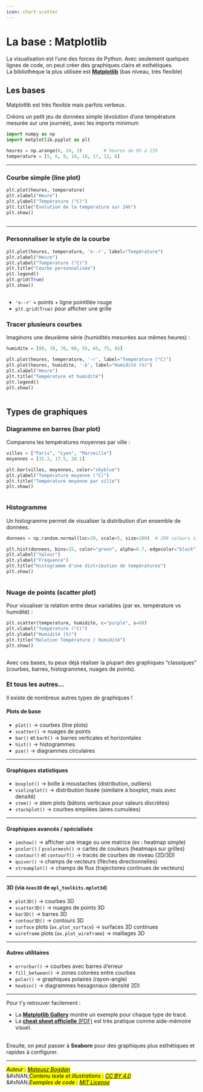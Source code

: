 ```yaml
---
icon: chart-scatter
---
```


# La base : Matplotlib

La visualisation est l’une des forces de Python. Avec seulement quelques lignes de code, on peut créer des graphiques clairs et esthétiques.\
La bibliothèque la plus utilisée est [**Matplotlib**](https://matplotlib.org/stable/users/getting_started/) (bas niveau, très flexible)

## Les bases

Matplotlib est très flexible mais parfois verbeux.

Créons un petit jeu de données simple (évolution d’une température mesurée sur une journée), avec les imports minimum

```python
import numpy as np
import matplotlib.pyplot as plt

heures = np.arange(0, 24, 3)        # heures de 0h à 21h
temperature = [5, 6, 9, 14, 18, 17, 12, 8]
```

***



### Courbe simple (line plot)

```python
plt.plot(heures, temperature)
plt.xlabel("Heure")
plt.ylabel("Température (°C)")
plt.title("Évolution de la température sur 24h")
plt.show()
```

<figure><img src=".gitbook/assets/image (1).png" alt=""><figcaption></figcaption></figure>

***

### Personnaliser le style de la courbe

```python
plt.plot(heures, temperature, 'o--r', label="Température")
plt.xlabel("Heure")
plt.ylabel("Température (°C)")
plt.title("Courbe personnalisée")
plt.legend()
plt.grid(True)
plt.show()
```

<figure><img src=".gitbook/assets/image (2).png" alt=""><figcaption></figcaption></figure>

* `'o--r'` = points + ligne pointillée rouge
* `plt.grid(True)` pour afficher une grille

### Tracer plusieurs courbes

Imaginons une deuxième série (humidités mesurées aux mêmes heures) :



```python
humidite = [80, 78, 70, 60, 55, 65, 75, 85]

plt.plot(heures, temperature, '-r', label="Température (°C)")
plt.plot(heures, humidite, '-b', label="Humidité (%)")
plt.xlabel("Heure")
plt.title("Température et humidité")
plt.legend()
plt.show()
```

<figure><img src=".gitbook/assets/image (3).png" alt=""><figcaption></figcaption></figure>

## Types de graphiques

### Diagramme en barres (bar plot)

Comparons les températures moyennes par ville :

```python
villes = ["Paris", "Lyon", "Marseille"]
moyennes = [15.2, 17.5, 20.1]

plt.bar(villes, moyennes, color="skyblue")
plt.ylabel("Température moyenne (°C)")
plt.title("Température moyenne par ville")
plt.show()
```

<figure><img src=".gitbook/assets/image (4).png" alt=""><figcaption></figcaption></figure>

### Histogramme

Un histogramme permet de visualiser la distribution d’un ensemble de données.

```python
donnees = np.random.normal(loc=20, scale=5, size=200)  # 200 valeurs simulées

plt.hist(donnees, bins=15, color="green", alpha=0.7, edgecolor="black")
plt.xlabel("Valeur")
plt.ylabel("Fréquence")
plt.title("Histogramme d'une distribution de températures")
plt.show()
```

<figure><img src=".gitbook/assets/image (5).png" alt=""><figcaption></figcaption></figure>

### Nuage de points (scatter plot)

Pour visualiser la relation entre deux variables (par ex. température vs humidité) :

```python
plt.scatter(temperature, humidite, c="purple", s=80)
plt.xlabel("Température (°C)")
plt.ylabel("Humidité (%)")
plt.title("Relation Température / Humidité")
plt.show()
```

<figure><img src=".gitbook/assets/image (6).png" alt=""><figcaption></figcaption></figure>

Avec ces bases, tu peux déjà réaliser la plupart des graphiques “classiques” (courbes, barres, histogrammes, nuages de points).

### Et tous les autres...

Il existe de nombreux autres types de graphiques !&#x20;

#### Plots de base

* `plot()` → courbes (line plots)
* `scatter()` → nuages de points
* `bar()` et `barh()` → barres verticales et horizontales
* `hist()` → histogrammes
* `pie()` → diagrammes circulaires

***

#### Graphiques statistiques

* `boxplot()` → boîte à moustaches (distribution, outliers)
* `violinplot()` → distribution lissée (similaire à boxplot, mais avec densité)
* `stem()` → stem plots (bâtons verticaux pour valeurs discrètes)
* `stackplot()` → courbes empilées (aires cumulées)

***

#### Graphiques avancés / spécialisés

* `imshow()` → afficher une image ou une matrice (ex : heatmap simple)
* `pcolor()` / `pcolormesh()` → cartes de couleurs (heatmaps sur grilles)
* `contour()` et `contourf()` → tracés de courbes de niveau (2D/3D)
* `quiver()` → champs de vecteurs (flèches directionnelles)
* `streamplot()` → champs de flux (trajectoires continues de vecteurs)

***

#### 3D (via `Axes3D` de `mpl_toolkits.mplot3d`)

* `plot3D()` → courbes 3D
* `scatter3D()` → nuages de points 3D
* `bar3D()` → barres 3D
* `contour3D()` → contours 3D
* `surface` plots (`ax.plot_surface`) → surfaces 3D continues
* `wireframe` plots (`ax.plot_wireframe`) → maillages 3D

***

#### Autres utilitaires

* `errorbar()` → courbes avec barres d’erreur
* `fill_between()` → zones colorées entre courbes
* `polar()` → graphiques polaires (rayon-angle)
* `hexbin()` → diagrammes hexagonaux (densité 2D)

***

Pour t’y retrouver facilement :

* La [**Matplotlib Gallery**](https://matplotlib.org/stable/gallery/index.html) montre un exemple pour chaque type de tracé.
* La [**cheat sheet officielle** (PDF)](https://github.com/matplotlib/cheatsheets) est très pratique comme aide-mémoire visuel.

\
Ensuite, on peut passer à **Seaborn** pour des graphiques plus esthétiques et rapides à configurer.

***

_<mark style="color:$info;">Auteur :</mark>_ [_<mark style="color:$info;">Mateusz Bogdan</mark>_](https://matbog.github.io/)\
&#xNAN;_<mark style="color:$info;">Contenu texte et illustrations :</mark>_ [_<mark style="color:$info;">CC BY 4.0</mark>_](https://creativecommons.org/licenses/by/4.0/)\
&#xNAN;_<mark style="color:$info;">Exemples de code :</mark>_ [_<mark style="color:$info;">MIT License</mark>_](https://opensource.org/licenses/MIT)
